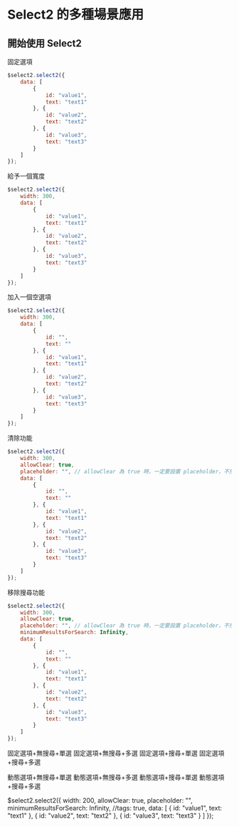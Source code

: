 # Select2 的多種場景應用

## 開始使用 Select2

固定選項
``` js
$select2.select2({
    data: [
        {
            id: "value1",
            text: "text1"
        }, {
            id: "value2",
            text: "text2"
        }, {
            id: "value3",
            text: "text3"
        }
    ]
});
```

給予一個寬度
``` js
$select2.select2({
    width: 300,
    data: [
        {
            id: "value1",
            text: "text1"
        }, {
            id: "value2",
            text: "text2"
        }, {
            id: "value3",
            text: "text3"
        }
    ]
});
```

加入一個空選項
``` js
$select2.select2({
    width: 300,
    data: [
        {
            id: "",
            text: ""
        }, {
            id: "value1",
            text: "text1"
        }, {
            id: "value2",
            text: "text2"
        }, {
            id: "value3",
            text: "text3"
        }
    ]
});
```

清除功能
``` js
$select2.select2({
    width: 300,
    allowClear: true,
    placeholder: "", // allowClear 為 true 時，一定要設置 placeholder，不然清除功能會發生異常
    data: [
        {
            id: "",
            text: ""
        }, {
            id: "value1",
            text: "text1"
        }, {
            id: "value2",
            text: "text2"
        }, {
            id: "value3",
            text: "text3"
        }
    ]
});
```

移除搜尋功能
``` js
$select2.select2({
    width: 300,
    allowClear: true,
    placeholder: "", // allowClear 為 true 時，一定要設置 placeholder，不然清除功能會發生異常
    minimumResultsForSearch: Infinity,
    data: [
        {
            id: "",
            text: ""
        }, {
            id: "value1",
            text: "text1"
        }, {
            id: "value2",
            text: "text2"
        }, {
            id: "value3",
            text: "text3"
        }
    ]
});
```



固定選項+無搜尋+單選
固定選項+無搜尋+多選
固定選項+搜尋+單選
固定選項+搜尋+多選

動態選項+無搜尋+單選
動態選項+無搜尋+多選
動態選項+搜尋+單選
動態選項+搜尋+多選


$select2.select2({
    width: 200,
    allowClear: true,
    placeholder: "",
    minimumResultsForSearch: Infinity,
    //tags: true,
    data: [
        {
            id: "value1",
            text: "text1"
        }, {
            id: "value2",
            text: "text2"
        }, {
            id: "value3",
            text: "text3"
        }
    ]
});